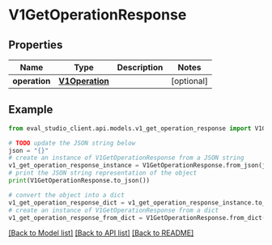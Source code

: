 # V1GetOperationResponse


## Properties

Name | Type | Description | Notes
------------ | ------------- | ------------- | -------------
**operation** | [**V1Operation**](V1Operation.md) |  | [optional] 

## Example

```python
from eval_studio_client.api.models.v1_get_operation_response import V1GetOperationResponse

# TODO update the JSON string below
json = "{}"
# create an instance of V1GetOperationResponse from a JSON string
v1_get_operation_response_instance = V1GetOperationResponse.from_json(json)
# print the JSON string representation of the object
print(V1GetOperationResponse.to_json())

# convert the object into a dict
v1_get_operation_response_dict = v1_get_operation_response_instance.to_dict()
# create an instance of V1GetOperationResponse from a dict
v1_get_operation_response_from_dict = V1GetOperationResponse.from_dict(v1_get_operation_response_dict)
```
[[Back to Model list]](../README.md#documentation-for-models) [[Back to API list]](../README.md#documentation-for-api-endpoints) [[Back to README]](../README.md)


